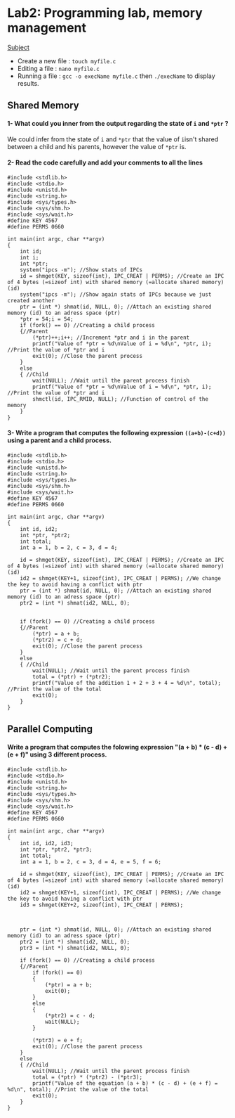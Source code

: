 # Lab2: Programming lab, memory management

[Subject](OS/Lab2/os-lab2-subject.pdf)

* Create a new file : `touch myfile.c`
* Editing a file : `nano myfile.c`
* Running a file : `gcc -o execName myfile.c` then `./execName` to display results.

## Shared Memory

#### 1- What could you inner from the output regarding the state of `i` and `*ptr` ?
We could infer from the state of `i` and `*ptr` that the value of `i`isn't shared between a child and his parents, however the value of `*ptr` is.

#### 2- Read the code carefully and add your comments to all the lines
```
#include <stdlib.h>
#include <stdio.h>
#include <unistd.h>
#include <string.h>
#include <sys/types.h>
#include <sys/shm.h>
#include <sys/wait.h>
#define KEY 4567
#define PERMS 0660

int main(int argc, char **argv) 
{
    int id;
    int i;
    int *ptr;
    system("ipcs -m"); //Show stats of IPCs
    id = shmget(KEY, sizeof(int), IPC_CREAT | PERMS); //Create an IPC of 4 bytes (=sizeof int) with shared memory (=allocate shared memory) (id)
    system("ipcs -m"); //Show again stats of IPCs because we just created another
    ptr = (int *) shmat(id, NULL, 0); //Attach an existing shared memory (id) to an adress space (ptr)
    *ptr = 54;i = 54;
    if (fork() == 0) //Creating a child process
    {//Parent
        (*ptr)++;i++; //Increment *ptr and i in the parent
        printf("Value of *ptr = %d\nValue of i = %d\n", *ptr, i); //Print the value of *ptr and i
        exit(0); //Close the parent process
    }
    else 
    { //Child
        wait(NULL); //Wait until the parent process finish
        printf("Value of *ptr = %d\nValue of i = %d\n", *ptr, i); //Print the value of *ptr and i
        shmctl(id, IPC_RMID, NULL); //Function of control of the memory
    }
}
```

#### 3- Write a program that computes the following expression `((a+b)-(c+d))` using a parent and a child process.
```
#include <stdlib.h>
#include <stdio.h>
#include <unistd.h>
#include <string.h>
#include <sys/types.h>
#include <sys/shm.h>
#include <sys/wait.h>
#define KEY 4567
#define PERMS 0660

int main(int argc, char **argv) 
{
    int id, id2;
    int *ptr, *ptr2;
    int total;
    int a = 1, b = 2, c = 3, d = 4;

    id = shmget(KEY, sizeof(int), IPC_CREAT | PERMS); //Create an IPC of 4 bytes (=sizeof int) with shared memory (=allocate shared memory) (id)
    id2 = shmget(KEY+1, sizeof(int), IPC_CREAT | PERMS); //We change the key to avoid having a conflict with ptr
    ptr = (int *) shmat(id, NULL, 0); //Attach an existing shared memory (id) to an adress space (ptr)
    ptr2 = (int *) shmat(id2, NULL, 0);

    
    if (fork() == 0) //Creating a child process
    {//Parent
        (*ptr) = a + b;
        (*ptr2) = c + d;
        exit(0); //Close the parent process
    }
    else 
    { //Child
        wait(NULL); //Wait until the parent process finish
        total = (*ptr) + (*ptr2);
        printf("Value of the addition 1 + 2 + 3 + 4 = %d\n", total); //Print the value of the total
        exit(0);
    }
}
```

## Parallel Computing

#### Write a program that computes the folowing expression "(a + b) * (c - d) + (e + f)" using 3 different process.
```
#include <stdlib.h>
#include <stdio.h>
#include <unistd.h>
#include <string.h>
#include <sys/types.h>
#include <sys/shm.h>
#include <sys/wait.h>
#define KEY 4567
#define PERMS 0660

int main(int argc, char **argv) 
{
    int id, id2, id3;
    int *ptr, *ptr2, *ptr3;
    int total;
    int a = 1, b = 2, c = 3, d = 4, e = 5, f = 6;

    id = shmget(KEY, sizeof(int), IPC_CREAT | PERMS); //Create an IPC of 4 bytes (=sizeof int) with shared memory (=allocate shared memory) (id)
    id2 = shmget(KEY+1, sizeof(int), IPC_CREAT | PERMS); //We change the key to avoid having a conflict with ptr
    id3 = shmget(KEY+2, sizeof(int), IPC_CREAT | PERMS);
    


    ptr = (int *) shmat(id, NULL, 0); //Attach an existing shared memory (id) to an adress space (ptr)
    ptr2 = (int *) shmat(id2, NULL, 0);
    ptr3 = (int *) shmat(id2, NULL, 0);
    
    if (fork() == 0) //Creating a child process
    {//Parent
        if (fork() == 0)
        {
            (*ptr) = a + b;
            exit(0);
        }
        else
        {
            (*ptr2) = c - d;
            wait(NULL);
        }
        
        (*ptr3) = e + f;
        exit(0); //Close the parent process
    }
    else 
    { //Child
        wait(NULL); //Wait until the parent process finish
        total = (*ptr) * (*ptr2) - (*ptr3);
        printf("Value of the equation (a + b) * (c - d) + (e + f) = %d\n", total); //Print the value of the total
        exit(0);
    }
}
```